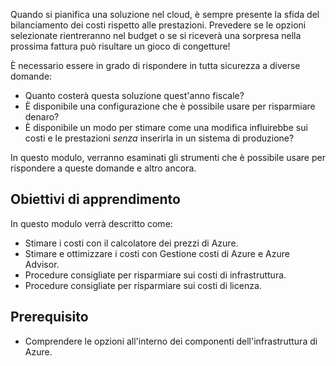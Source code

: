 Quando si pianifica una soluzione nel cloud, è sempre presente la sfida del bilanciamento dei costi rispetto alle prestazioni. Prevedere se le opzioni selezionate rientreranno nel budget o se si riceverà una sorpresa nella prossima fattura può risultare un gioco di congetture!

È necessario essere in grado di rispondere in tutta sicurezza a diverse domande:

- Quanto costerà questa soluzione quest'anno fiscale? 
- È disponibile una configurazione che è possibile usare per risparmiare denaro? 
- È disponibile un modo per stimare come una modifica influirebbe sui costi e le prestazioni _senza_ inserirla in un sistema di produzione?

In questo modulo, verranno esaminati gli strumenti che è possibile usare per rispondere a queste domande e altro ancora.

## <a name="learning-objectives"></a>Obiettivi di apprendimento

In questo modulo verrà descritto come:

- Stimare i costi con il calcolatore dei prezzi di Azure.
- Stimare e ottimizzare i costi con Gestione costi di Azure e Azure Advisor.
- Procedure consigliate per risparmiare sui costi di infrastruttura.
- Procedure consigliate per risparmiare sui costi di licenza.

## <a name="prerequisite"></a>Prerequisito 

- Comprendere le opzioni all'interno dei componenti dell'infrastruttura di Azure. 
